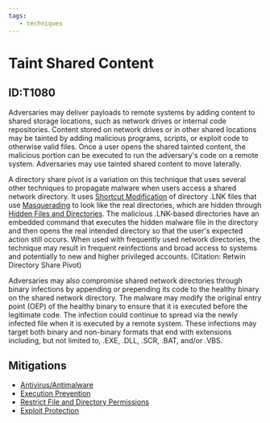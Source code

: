 ```yaml
---
tags:
   - techniques
---
```

# Taint Shared Content
## ID:T1080

Adversaries may deliver payloads to remote systems by adding content to shared storage locations, such as network drives or internal code repositories. Content stored on network drives or in other shared locations may be tainted by adding malicious programs, scripts, or exploit code to otherwise valid files. Once a user opens the shared tainted content, the malicious portion can be executed to run the adversary's code on a remote system. Adversaries may use tainted shared content to move laterally.

A directory share pivot is a variation on this technique that uses several other techniques to propagate malware when users access a shared network directory. It uses [Shortcut Modification](/mitre/techniques/T1547/009) of directory .LNK files that use [Masquerading](/mitre/techniques/T1036) to look like the real directories, which are hidden through [Hidden Files and Directories](/mitre/techniques/T1564/001). The malicious .LNK-based directories have an embedded command that executes the hidden malware file in the directory and then opens the real intended directory so that the user's expected action still occurs. When used with frequently used network directories, the technique may result in frequent reinfections and broad access to systems and potentially to new and higher privileged accounts. (Citation: Retwin Directory Share Pivot)

Adversaries may also compromise shared network directories through binary infections by appending or prepending its code to the healthy binary on the shared network directory. The malware may modify the original entry point (OEP) of the healthy binary to ensure that it is executed before the legitimate code. The infection could continue to spread via the newly infected file when it is executed by a remote system. These infections may target both binary and non-binary formats that end with extensions including, but not limited to, .EXE, .DLL, .SCR, .BAT, and/or .VBS.
## Mitigations
* [Antivirus/Antimalware](/mitre/mitigations/M1049)
* [Execution Prevention](/mitre/mitigations/M1038)
* [Restrict File and Directory Permissions](/mitre/mitigations/M1022)
* [Exploit Protection](/mitre/mitigations/M1050)
